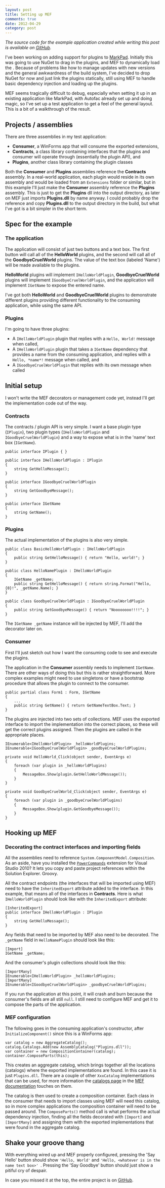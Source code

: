 ```yaml
---
layout: post
title: Setting up MEF
comments: true
date: 2012-04-29
category: post
---
```


*The source code for the example application created while writing this post is available on [GitHub](https://github.com/belfryimages/mef-test).*

I've been working on adding support for plugins to [MarkPad](https://code52.org/DownmarkerWPF/). Initially this was going to use NuGet to drag in the plugins, and MEF to dynamically load the . Because of problems like how to manage updates with new versions and the general awkwardness of the build system, I've decided to drop NuGet for now and just link the plugins statically, still using MEF to handle basic dependency injection and loading up the plugins.

MEF seems tragically difficult to debug, especially when setting it up in an existing application like MarkPad, with Autofac already set up and doing magic, so I've set up a test application to get a feel of the general layout. This is a bit of a walkthrough of the result.

## Projects / assemblies

There are three assemblies in my test application:

- **Consumer**, a WinForms app that will consume the exported extensions,
- **Contracts**, a class library containing interfaces that the plugins and consumer will operate through (essentially the plugin API), and
- **Plugins**, another class library containing the plugin classes

Both the **Consumer** and **Plugins** assemblies reference the **Contracts** assembly. In a real-world application, each plugin would reside in its own assembly and would be loaded from an `Extensions` folder or similar, but in this example I'll just make the **Consumer** assembly reference the **Plugins** assembly. This is just to get the **Plugins** dll into the output directory, as later on MEF just imports **Plugins.dll** by name anyway. I could probably drop the reference and copy **Plugins.dll** to the output directory in the build, but what I've got is a bit simpler in the short term.

## Spec for the example

### The application
The application will consist of just two buttons and a text box. The first button will call all of the **HelloWorld** plugins, and the second will call all of the **GoodbyeCruelWorld** plugins. The value of the text box (labeled 'Name') will be made available to the plugins.

**HelloWorld** plugins will implement `IHelloWorldPlugin`, **GoodbyeCruelWorld** plugins will implement `IGoodbyeCruelWorldPlugin`, and the application will implement `IGetName` to expose the entered name.

I've got both **HelloWorld** and **GoodbyeCruelWorld** plugins to demonstrate different plugins providing different functionality to the consuming application, while using the same API.

### Plugins
I'm going to have three plugins:

- A `IHelloWorldPlugin` plugin that replies with a `Hello, World!` message when called,
- A `IHelloWorldPlugin` plugin that takes a `IGetName` dependency that provides a name from the consuming application, and replies with a `Hello, *name*!` message when called, and
- A `IGoodbyeCruelWorldPlugin` that replies with its own message when called

## Initial setup
I won't write the MEF decorators or management code yet, instead I'll get the implementation code out of the way.

### Contracts

The contracts / plugin API is very simple. I want a base plugin type (`IPlugin`), two plugin types (`IHelloWorldPlugin` and `IGoodbyeCruelWorldPlugin`) and a way to expose what is in the 'name' text box (`IGetName`).

	public interface IPlugin { }
	
	public interface IHelloWorldPlugin : IPlugin
	{
		string GetHelloMessage();
	}

	public interface IGoodbyeCruelWorldPlugin
	{
		string GetGoodbyeMessage();
	}
	
	public interface IGetName
	{
		string GetName();
	}

### Plugins

The actual implementation of the plugins is also very simple.

	public class BasicHelloWorldPlugin : IHelloWorldPlugin
	{
		public string GetHelloMessage() { return "Hello, world!"; }
	}

	public class HelloNamePlugin : IHelloWorldPlugin
	{
		IGetName _getName;
		public string GetHelloMessage() { return string.Format("Hello, {0}!", _getName.Name); }
	}

	public class GoodbyeCruelWorldPlugin : IGoodbyeCruelWorldPlugin
	{
		public string GetGoodbyeMessage() { return "Noooooooo!!!!"; }
	}

The `IGetName _getName` instance will be injected by MEF, I'll add the decorator later on.

### Consumer

First I'll just sketch out how I want the consuming code to see and execute the plugins.

The application in the  **Consumer** assembly needs to implement `IGetName`. There are other ways of doing this but this is rather straightforward. More complex examples might need to use singletons or have a bootstrap procedure that allows the plugin to connect to the consumer.

	public partial class Form1 : Form, IGetName
	{
		...
		public string GetName() { return GetNameTextBox.Text; }
	}	

The plugins are injected into two sets of collections. MEF uses the exported interface to import the implementation into the correct places, so these will get the correct plugins assigned. Then the plugins are called in the appropriate places.

	IEnumerable<IHelloWorldPlugin> _helloWorldPlugins;
	IEnumerable<IGoodbyeCruelWorldPlugin> _goodbyeCruelWorldPlugins;
	
	private void HelloWorld_Click(object sender, EventArgs e)
	{
		foreach (var plugin in _helloWorldPlugins)
		{
			MessageBox.Show(plugin.GetHelloWorldMessage());
		}
	}

	private void GoodbyeCruelWorld_Click(object sender, EventArgs e)
	{
		foreach (var plugin in _goodbyeCruelWorldPlugins)
		{
			MessageBox.Show(plugin.GetGoodbyeMessage());
		}
	}

## Hooking up MEF

### Decorating the contract interfaces and importing fields

All the assemblies need to reference `System.ComponentModel.Composition`. As an aside, have you installed the [`PowerCommands`](https://visualstudiogallery.msdn.microsoft.com/e5f41ad9-4edc-4912-bca3-91147db95b99/) extension for Visual Studio 2010? It lets you copy and paste project references within the Solution Explorer. Groovy.

All the contract endpoints (the interfaces that will be imported using MEF) need to have the `InheritedExport` attribute added to the interface. In this example, that means all of the interfaces in **Contracts**. Here is what `IHelloWorldPlugin` should look like with the `InheritedExport` attribute:

	[InheritedExport]
	public interface IHelloWorldPlugin : IPlugin
	{
		string GetHelloMessage();
	}

Any fields that need to  be imported by MEF also need to be decorated. The `_getName` field in `HelloNamePlugin` should look like this:

	[Import]
	IGetName _getName;

And the consumer's plugin collections should look like this:

	[ImportMany]
	IEnumerable<IHelloWorldPlugin> _helloWorldPlugins;
	[ImportMany]
	IEnumerable<IGoodbyeCruelWorldPlugin> _goodbyeCruelWorldPlugins;

If you run the application at this point, it  will crash and burn because the consumer's fields are all still `null`. I still need to configure MEF and get it to compose the parts of the application.

### MEF configuration

The following goes in the consuming application's constructor, after `InitializeComponent()` since this is a WinForms app:

	var catalog = new AggregateCatalog();
	catalog.Catalogs.Add(new AssemblyCatalog("Plugins.dll"));
	var container = new CompositionContainer(catalog);
	container.ComposeParts(this);

This creates an aggregate catalog, which brings together all the locations (catalogs) where the exported implementations are found. In this case it is just `Plugins.dll`. There are a couple of other `XxxCatalog` implementations that can be used, for more information the [catalogs page](https://mef.codeplex.com/wikipage?title=Using%20Catalogs&referringTitle=Guide) in the [MEF documentation](https://mef.codeplex.com/documentation) touches on them.

The catalog is then used to create a composition container. Each class in the consumer that needs to import classes using MEF will need this catalog, so in more complex applications the composition container will need to be passed around. The `ComposeParts()` method call is what performs the actual dependency injection, finding all the fields decorated with `[Import]` and `[ImportMany]` and assigning them with the exported implementations that were found in the aggregate catalog.

## Shake your groove thang

With everything wired up and MEF properly configured, pressing the 'Say Hello' button should show `'Hello, World'` and `'Hello, <whatever is in the name text box>' `. Pressing the 'Say Goodbye' button should just show a pitiful cry of despair.

In case you missed it at the top, the entire project is on [GitHub](https://github.com/belfryimages/mef-test).



























    




